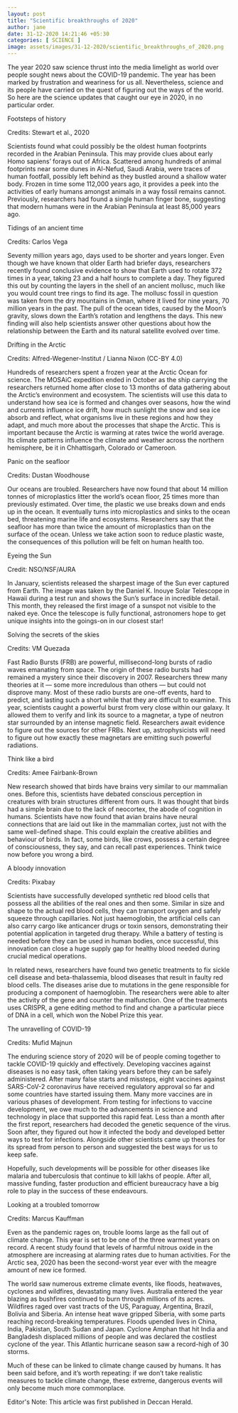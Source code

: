 ```yaml
---
layout: post
title: "Scientific breakthroughs of 2020"
author: jane 
date: 31-12-2020 14:21:46 +05:30 
categories: [ SCIENCE ] 
image: assets/images/31-12-2020/scientific_breakthroughs_of_2020.png
---
```

The year 2020 saw science thrust into the media limelight as world over people sought news about the COVID-19 pandemic. The year has been marked by frustration and weariness for us all. Nevertheless, science and its people have carried on the quest of figuring out the ways of the world. So here are the science updates that caught our eye in 2020, in no particular order.

Footsteps of history

Credits: Stewart et al., 2020

Scientists found what could possibly be the oldest human footprints recorded in the Arabian Peninsula. This may provide clues about early Homo sapiens’ forays out of Africa. Scattered among hundreds of animal footprints near some dunes in Al-Nefud, Saudi Arabia, were traces of human footfall, possibly left behind as they bustled around a shallow water body. Frozen in time some 112,000 years ago, it provides a peek into the activities of early humans amongst animals in a way fossil remains cannot. Previously, researchers had found a single human finger bone, suggesting that modern humans were in the Arabian Peninsula at least 85,000 years ago.

Tidings of an ancient time

Credits: Carlos Vega

Seventy million years ago, days used to be shorter and years longer. Even though we have known that older Earth had briefer days, researchers recently found conclusive evidence to show that Earth used to rotate 372 times in a year, taking 23 and a half hours to complete a day. They figured this out by counting the layers in the shell of an ancient mollusc, much like you would count tree rings to find its age. The mollusc fossil in question was taken from the dry mountains in Oman, where it lived for nine years, 70 million years in the past. The pull of the ocean tides, caused by the Moon’s gravity, slows down the Earth’s rotation and lengthens the days. This new finding will also help scientists answer other questions about how the relationship between the Earth and its natural satellite evolved over time.

Drifting in the Arctic

Credits: Alfred-Wegener-Institut / Lianna Nixon (CC-BY 4.0)

Hundreds of researchers spent a frozen year at the Arctic Ocean for science. The MOSAiC expedition ended in October as the ship carrying the researchers returned home after close to 13 months of data gathering about the Arctic’s environment and ecosystem. The scientists will use this data to understand how sea ice is formed and changes over seasons, how the wind and currents influence ice drift, how much sunlight the snow and sea ice absorb and reflect, what organisms live in these regions and how they adapt, and much more about the processes that shape the Arctic. This is important because the Arctic is warming at rates twice the world average. Its climate patterns influence the climate and weather across the northern hemisphere, be it in Chhattisgarh, Colorado or Cameroon.

Panic on the seafloor

Credits: Dustan Woodhouse

Our oceans are troubled. Researchers have now found that about 14 million tonnes of microplastics litter the world’s ocean floor, 25 times more than previously estimated. Over time, the plastic we use breaks down and ends up in the ocean. It eventually turns into microplastics and sinks to the ocean bed, threatening marine life and ecosystems. Researchers say that the seafloor has more than twice the amount of microplastics than on the surface of the ocean. Unless we take action soon to reduce plastic waste, the consequences of this pollution will be felt on human health too.

Eyeing the Sun

Credit: NSO/NSF/AURA

In January, scientists released the sharpest image of the Sun ever captured from Earth. The image was taken by the Daniel K. Inouye Solar Telescope in Hawaii during a test run and shows the Sun’s surface in incredible detail. This month, they released the first image of a sunspot not visible to the naked eye. Once the telescope is fully functional, astronomers hope to get unique insights into the goings-on in our closest star!

Solving the secrets of the skies

Credits: VM Quezada

Fast Radio Bursts (FRB) are powerful, millisecond-long bursts of radio waves emanating from space. The origin of these radio bursts had remained a mystery since their discovery in 2007. Researchers threw many theories at it — some more incredulous than others — but could not disprove many. Most of these radio bursts are one-off events, hard to predict, and lasting such a short while that they are difficult to examine. This year, scientists caught a powerful burst from very close within our galaxy. It allowed them to verify and link its source to a magnetar, a type of neutron star surrounded by an intense magnetic field. Researchers await evidence to figure out the sources for other FRBs. Next up, astrophysicists will need to figure out how exactly these magnetars are emitting such powerful radiations.

Think like a bird

Credits: Amee Fairbank-Brown

New research showed that birds have brains very similar to our mammalian ones. Before this, scientists have debated conscious perception in creatures with brain structures different from ours. It was thought that birds had a simple brain due to the lack of neocortex, the abode of cognition in humans. Scientists have now found that avian brains have neural connections that are laid out like in the mammalian cortex, just not with the same well-defined shape. This could explain the creative abilities and behaviour of birds. In fact, some birds, like crows, possess a certain degree of consciousness, they say, and can recall past experiences. Think twice now before you wrong a bird.

A bloody innovation

Credits: Pixabay

Scientists have successfully developed synthetic red blood cells that possess all the abilities of the real ones and then some. Similar in size and shape to the actual red blood cells, they can transport oxygen and safely squeeze through capillaries. Not just haemoglobin, the artificial cells can also carry cargo like anticancer drugs or toxin sensors, demonstrating their potential application in targeted drug therapy. While a battery of testing is needed before they can be used in human bodies, once successful, this innovation can close a huge supply gap for healthy blood needed during crucial medical operations.

In related news, researchers have found two genetic treatments to fix sickle cell disease and beta-thalassemia, blood diseases that result in faulty red blood cells. The diseases arise due to mutations in the gene responsible for producing a component of haemoglobin. The researchers were able to alter the activity of the gene and counter the malfunction. One of the treatments uses CRISPR, a gene editing method to find and change a particular piece of DNA in a cell, which won the Nobel Prize this year.

The unravelling of COVID-19

Credits: Mufid Majnun

The enduring science story of 2020 will be of people coming together to tackle COVID-19 quickly and effectively. Developing vaccines against diseases is no easy task, often taking years before they can be safely administered. After many false starts and missteps, eight vaccines against SARS-CoV-2 coronavirus have received regulatory approval so far and some countries have started issuing them. Many more vaccines are in various phases of development. From testing for infections to vaccine development, we owe much to the advancements in science and technology in place that supported this rapid feat. Less than a month after the first report, researchers had decoded the genetic sequence of the virus. Soon after, they figured out how it infected the body and developed better ways to test for infections. Alongside other scientists came up theories for its spread from person to person and suggested the best ways for us to keep safe.

Hopefully, such developments will be possible for other diseases like malaria and tuberculosis that continue to kill lakhs of people. After all, massive funding, faster production and efficient bureaucracy have a big role to play in the success of these endeavours.

Looking at a troubled tomorrow

Credits: Marcus Kauffman

Even as the pandemic rages on, trouble looms large as the fall out of climate change. This year is set to be one of the three warmest years on record. A recent study found that levels of harmful nitrous oxide in the atmosphere are increasing at alarming rates due to human activities. For the Arctic sea, 2020 has been the second-worst year ever with the meagre amount of new ice formed.

The world saw numerous extreme climate events, like floods, heatwaves, cyclones and wildfires, devastating many lives. Australia entered the year blazing as bushfires continued to burn through millions of its acres. Wildfires raged over vast tracts of the US, Paraguay, Argentina, Brazil, Bolivia and Siberia. An intense heat wave gripped Siberia, with some parts reaching record-breaking temperatures. Floods upended lives in China, India, Pakistan, South Sudan and Japan. Cyclone Amphan that hit India and Bangladesh displaced millions of people and was declared the costliest cyclone of the year. This Atlantic hurricane season saw a record-high of 30 storms.

Much of these can be linked to climate change caused by humans. It has been said before, and it’s worth repeating: if we don’t take realistic measures to tackle climate change, these extreme, dangerous events will only become much more commonplace.

Editor's Note: This article was first published in Deccan Herald.